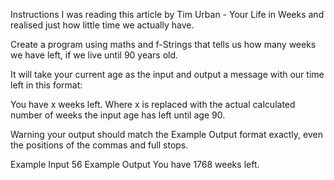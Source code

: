 Instructions
I was reading this article by Tim Urban - Your Life in Weeks and realised just how little time we actually have.

Create a program using maths and f-Strings that tells us how many weeks we have left, if we live until 90 years old.

It will take your current age as the input and output a message with our time left in this format:

You have x weeks left.
Where x is replaced with the actual calculated number of weeks the input age has left until age 90.

Warning your output should match the Example Output format exactly, even the positions of the commas and full stops.

Example Input
56
Example Output
You have 1768 weeks left.